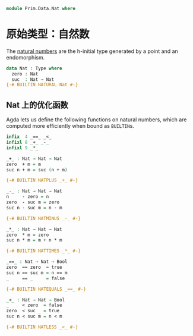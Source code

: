 <!--
```agda
open import Prim.Data.Bool
open import Prim.Extension
open import Prim.Interval
open import Prim.Type
open import Prim.Kan
```
-->

```agda
module Prim.Data.Nat where
```

# 原始类型：自然数

The [natural numbers](Data.Nat.html) are the h-initial type generated by
a point and an endomorphism.

```agda
data Nat : Type where
  zero : Nat
  suc  : Nat → Nat
{-# BUILTIN NATURAL Nat #-}
```

## Nat 上的优化函数

Agda lets us define the following functions on natural numbers, which
are computed more efficiently when bound as `BUILTIN`s.

```agda
infix  4 _==_ _<_
infixl 8 _+_ _-_
infixl 9 _*_

_+_ : Nat → Nat → Nat
zero  + m = m
suc n + m = suc (n + m)

{-# BUILTIN NATPLUS _+_ #-}

_-_ : Nat → Nat → Nat
n     - zero = n
zero  - suc m = zero
suc n - suc m = n - m

{-# BUILTIN NATMINUS _-_ #-}

_*_ : Nat → Nat → Nat
zero  * m = zero
suc n * m = m + n * m

{-# BUILTIN NATTIMES _*_ #-}

_==_ : Nat → Nat → Bool
zero  == zero  = true
suc n == suc m = n == m
_     == _     = false

{-# BUILTIN NATEQUALS _==_ #-}

_<_ : Nat → Nat → Bool
_     < zero  = false
zero  < suc _ = true
suc n < suc m = n < m

{-# BUILTIN NATLESS _<_ #-}
```
